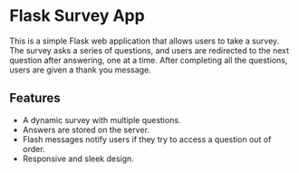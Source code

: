 # Flask Survey App

This is a simple Flask web application that allows users to take a survey. The survey asks a series of questions, and users are redirected to the next question after answering, one at a time. After completing all the questions, users are given a thank you message.

## Features

- A dynamic survey with multiple questions.
- Answers are stored on the server.
- Flash messages notify users if they try to access a question out of order.
- Responsive and sleek design. 
